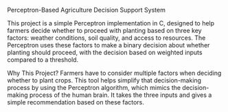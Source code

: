Perceptron-Based Agriculture Decision Support System

This project is a simple Perceptron implementation in C, designed to help farmers decide whether to proceed with planting based on three key factors: weather conditions, soil quality, and access to resources. The Perceptron uses these factors to make a binary decision about whether planting should proceed, with the decision based on weighted inputs compared to a threshold. 


Why This Project?
Farmers have to consider multiple factors when deciding whether to plant crops. This tool helps simplify that decision-making process by using the Perceptron algorithm, which mimics the decision-making process of the human brain. It takes the three inputs and gives a simple recommendation based on these factors.
